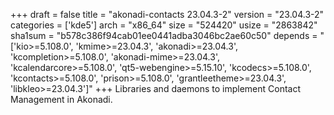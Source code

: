 +++
draft = false
title = "akonadi-contacts 23.04.3-2"
version = "23.04.3-2"
categories = ['kde5']
arch = "x86_64"
size = "524420"
usize = "2863842"
sha1sum = "b578c386f94cab01ee0441adba3046bc2ae60c50"
depends = "['kio>=5.108.0', 'kmime>=23.04.3', 'akonadi>=23.04.3', 'kcompletion>=5.108.0', 'akonadi-mime>=23.04.3', 'kcalendarcore>=5.108.0', 'qt5-webengine>=5.15.10', 'kcodecs>=5.108.0', 'kcontacts>=5.108.0', 'prison>=5.108.0', 'grantleetheme>=23.04.3', 'libkleo>=23.04.3']"
+++
Libraries and daemons to implement Contact Management in Akonadi.